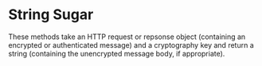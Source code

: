 # String Sugar

These methods take an HTTP request or repsonse object (containing an encrypted or
authenticated message) and a cryptography key and return a string (containing the
unencrypted message body, if appropriate).

